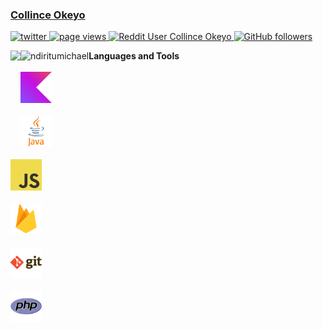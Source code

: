 ### [Collince Okeyo](https://collince-okeyo.github.io/)

<p align="left">
  <a href="https://twitter.com/_collinceokeyo">
    <img src="https://img.shields.io/twitter/follow/_collinceokeyo?_collinceokeyo?color=green&logo=twitter" alt="twitter" />
  </a>
  <a href="https://github.com/Collince-Okeyo">
    <img src="https://komarev.com/ghpvc/?username=Collince-Okeyo" alt="page views" />
  </a>
  <a href="https://www.reddit.com/user/Collince_Okeyo">
    <img alt="Reddit User Collince Okeyo" src="https://img.shields.io/reddit/user-karma/combined/Collince_Okeyo?label=Collince&logo=reddit">
  </a>
  <a href="https://github.com/Collince-Okeyo?tab=followers">
    <img alt="GitHub followers" src="https://img.shields.io/github/followers/Collince-Okeyo?color=green&logo=github">
  </a>
</p>

<div>
  <img height="170" align="left" src="https://github-readme-stats.vercel.app/api?username=Collince-Okeyo&count_private=true&include_all_commits=true" />
  <p><img align="left" src="https://github-readme-stats.vercel.app/api/top-langs?username=Collince-Okeyo&show_icons=true&locale=en&layout=compact" alt="ndiritumichael" /></p>
</div>


**Languages and Tools**  
<code > <img height = "50" src = "https://raw.githubusercontent.com/github/explore/80688e429a7d4ef2fca1e82350fe8e3517d3494d/topics/kotlin/kotlin.png" > </code >
<code > <img height = "50" src = "https://raw.githubusercontent.com/github/explore/80688e429a7d4ef2fca1e82350fe8e3517d3494d/topics/java/java.png" > </code >
<code > <img height = "50" src = "https://raw.githubusercontent.com/github/explore/80688e429a7d4ef2fca1e82350fe8e3517d3494d/topics/javascript/javascript.png" > </code >
<code > <img height = "50" src = "https://raw.githubusercontent.com/github/explore/80688e429a7d4ef2fca1e82350fe8e3517d3494d/topics/firebase/firebase.png" > </code >
<code > <img height = "50" src = "https://raw.githubusercontent.com/github/explore/80688e429a7d4ef2fca1e82350fe8e3517d3494d/topics/git/git.png" > </code >
<code > <img height = "50" src = "https://raw.githubusercontent.com/github/explore/80688e429a7d4ef2fca1e82350fe8e3517d3494d/topics/php/php.png" > </code >

